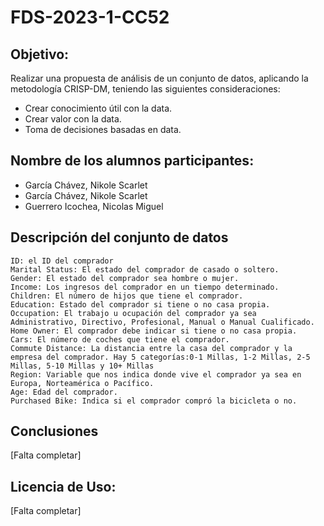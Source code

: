 # FDS-2023-1-CC52
## Objetivo:
Realizar una propuesta de análisis de un conjunto de datos, aplicando la metodología CRISP-DM, teniendo las siguientes consideraciones:
- Crear conocimiento útil con la data.
- Crear valor con la data.
- Toma de decisiones basadas en data.
## Nombre de los alumnos participantes:
- García Chávez, Nikole Scarlet
- García Chávez, Nikole Scarlet
- Guerrero Icochea, Nicolas Miguel 
## Descripción del conjunto de datos
    ID: el ID del comprador 
    Marital Status: El estado del comprador de casado o soltero. 
    Gender: El estado del comprador sea hombre o mujer. 
    Income: Los ingresos del comprador en un tiempo determinado. 
    Children: El número de hijos que tiene el comprador. 
    Education: Estado del comprador si tiene o no casa propia. 
    Occupation: El trabajo u ocupación del comprador ya sea Administrativo, Directivo, Profesional, Manual o Manual Cualificado. 
    Home Owner: El comprador debe indicar si tiene o no casa propia. 
    Cars: El número de coches que tiene el comprador. 
    Commute Distance: La distancia entre la casa del comprador y la empresa del comprador. Hay 5 categorías:0-1 Millas, 1-2 Millas, 2-5 Millas, 5-10 Millas y 10+ Millas 
    Region: Variable que nos indica donde vive el comprador ya sea en Europa, Norteamérica o Pacífico. 
    Age: Edad del comprador. 
    Purchased Bike: Indica si el comprador compró la bicicleta o no. 
## Conclusiones
[Falta completar]
## Licencia de Uso:
[Falta completar]
